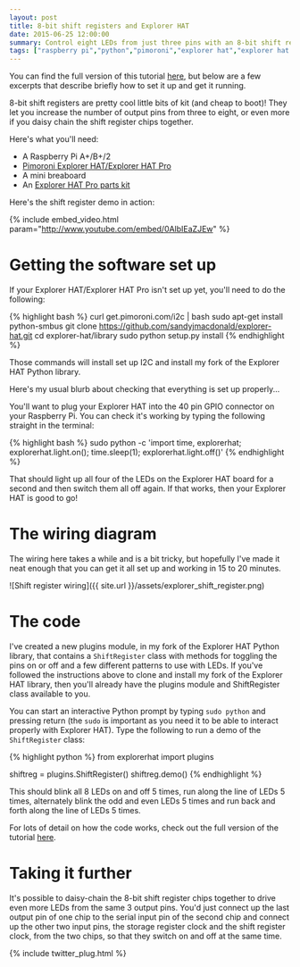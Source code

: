 ```yaml
---
layout: post
title: 8-bit shift registers and Explorer HAT
date: 2015-06-25 12:00:00
summary: Control eight LEDs from just three pins with an 8-bit shift register.
tags: ["raspberry pi","python","pimoroni","explorer hat","explorer hat pro","shift register","tutorial"]
---
```


You can find the full version of this tutorial 
[here](https://github.com/sandyjmacdonald/pimoroni_learning_materials/blob/master/shift_register.md), 
but below are a few excerpts that describe briefly how to set it up and get it running.

8-bit shift registers are pretty cool little bits of kit (and cheap to boot)! They let you increase the
number of output pins from three to eight, or even more if you daisy chain the shift register chips 
together.

Here's what you'll need:

* A Raspberry Pi A+/B+/2
* [Pimoroni Explorer HAT/Explorer HAT Pro](http://shop.pimoroni.com/products/explorer-hat)
* A mini breaboard
* An [Explorer HAT Pro parts kit](http://shop.pimoroni.com/products/explorer-hat-pro-parts-kit)

Here's the shift register demo in action:

{% include embed_video.html param="http://www.youtube.com/embed/0AlbIEaZJEw" %}

# Getting the software set up

If your Explorer HAT/Explorer HAT Pro isn't set up yet, you'll need to do the following:

{% highlight bash %}
curl get.pimoroni.com/i2c | bash
sudo apt-get install python-smbus
git clone https://github.com/sandyjmacdonald/explorer-hat.git
cd explorer-hat/library
sudo python setup.py install
{% endhighlight %}

Those commands will install set up I2C and install my fork of the Explorer HAT Python library.

Here's my usual blurb about checking that everything is set up properly...

You'll want to plug your Explorer HAT into the 40 pin GPIO connector on your
Raspberry Pi. You can check it's working by typing the following straight in the 
terminal:

{% highlight bash %}
sudo python -c 'import time, explorerhat; explorerhat.light.on(); time.sleep(1); explorerhat.light.off()'
{% endhighlight %}

That should light up all four of the LEDs on the Explorer HAT board for a second and then
switch them all off again. If that works, then your Explorer HAT is good to go!

# The wiring diagram

The wiring here takes a while and is a bit tricky, but hopefully I've made it neat enough that
you can get it all set up and working in 15 to 20 minutes.

![Shift register wiring]({{ site.url }}/assets/explorer_shift_register.png)

# The code

I've created a new plugins module, in my fork of the Explorer HAT Python library, that
contains a `ShiftRegister` class with methods for toggling the pins on or off and a few
different patterns to use with LEDs. If you've followed the instructions above to clone
and install my fork of the Explorer HAT library, then you'll already have the plugins
module and ShiftRegister class available to you.

You can start an interactive Python prompt by typing `sudo python` and pressing return 
(the `sudo` is important as you need it to be able to interact properly with Explorer HAT).
Type the following to run a demo of the `ShiftRegister` class:

{% highlight python %}
from explorerhat import plugins

shiftreg = plugins.ShiftRegister()
shiftreg.demo()
{% endhighlight %}

This should blink all 8 LEDs on and off 5 times, run along the line of LEDs 5 times,
alternately blink the odd and even LEDs 5 times and run back and forth along the line
of LEDs 5 times.

For lots of detail on how the code works, check out the full version of the tutorial
[here](https://github.com/sandyjmacdonald/pimoroni_learning_materials/blob/master/shift_register.md).

# Taking it further

It's possible to daisy-chain the 8-bit shift register chips together to drive even more
LEDs from the same 3 output pins. You'd just connect up the last output pin of one chip
to the serial input pin of the second chip and connect up the other two input pins, the
storage register clock and the shift register clock, from the two chips, so that they 
switch on and off at the same time.

{% include twitter_plug.html %}